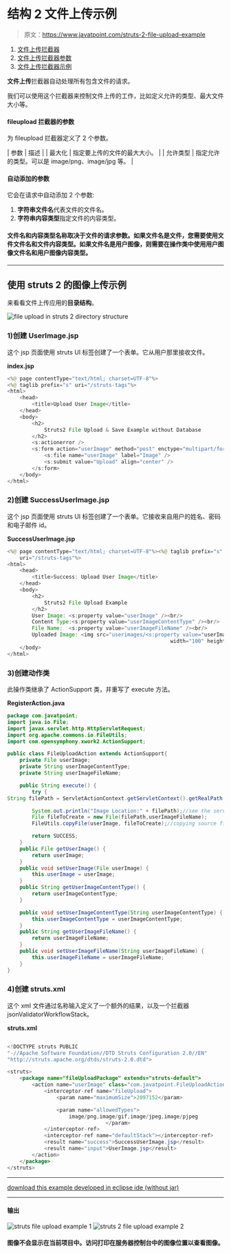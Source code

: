 # 结构 2 文件上传示例

> 原文：<https://www.javatpoint.com/struts-2-file-upload-example>

1.  [文件上传拦截器](#)
2.  [文件上传拦截器参数](#)
3.  [文件上传拦截器示例](#)

**文件上传**拦截器自动处理所有包含文件的请求。

我们可以使用这个拦截器来控制文件上传的工作，比如定义允许的类型、最大文件大小等。

#### fileupload 拦截器的参数

为 fileupload 拦截器定义了 2 个参数。

| 参数 | 描述 |
| 最大化 | 指定要上传的文件的最大大小。 |
| 允许类型 | 指定允许的类型。可以是 image/png、image/jpg 等。 |

#### 自动添加的参数

它会在请求中自动添加 2 个参数:

1.  **字符串文件名**代表文件的文件名。
2.  **字符串内容类型**指定文件的内容类型。

#### 文件名和内容类型名称取决于文件的请求参数。如果文件名是文件，您需要使用文件文件名和文件内容类型。如果文件名是用户图像，则需要在操作类中使用用户图像文件名和用户图像内容类型。

* * *

## 使用 struts 2 的图像上传示例

来看看文件上传应用的**目录结构**。

![file upload in struts 2 directory structure](img/9e6909928cd16322d839acf8a2914d51.png)

### 1)创建 UserImage.jsp

这个 jsp 页面使用 struts UI 标签创建了一个表单。它从用户那里接收文件。

**index.jsp**

```java
<%@ page contentType="text/html; charset=UTF-8"%>
<%@ taglib prefix="s" uri="/struts-tags"%>
<html>
	<head>
		<title>Upload User Image</title>
	</head>
	<body>
		<h2>
			Struts2 File Upload & Save Example without Database
		</h2>
		<s:actionerror />
		<s:form action="userImage" method="post" enctype="multipart/form-data">
			<s:file name="userImage" label="Image" />
			<s:submit value="Upload" align="center" />
		</s:form>
	</body>
</html>

```

### 2)创建 SuccessUserImage.jsp

这个 jsp 页面使用 struts UI 标签创建了一个表单。它接收来自用户的姓名、密码和电子邮件 id。

**SuccessUserImage.jsp**

```java
<%@ page contentType="text/html; charset=UTF-8"%><%@ taglib prefix="s"
	uri="/struts-tags"%>
<html>
	<head>
		<title>Success: Upload User Image</title>
	</head>
	<body>
		<h2>
			Struts2 File Upload Example
		</h2>
		User Image:	<s:property value="userImage" /><br/>
		Content Type:<s:property value="userImageContentType" /><br/>
		File Name:	<s:property value="userImageFileName" /><br/>
		Uploaded Image:	<img src="userimages/<s:property value="userImageFileName"/>" 
                                                     width="100" height="100" />
	</body>
</html>

```

### 3)创建动作类

此操作类继承了 ActionSupport 类，并重写了 execute 方法。

**RegisterAction.java**

```java
package com.javatpoint;
import java.io.File;
import javax.servlet.http.HttpServletRequest;
import org.apache.commons.io.FileUtils;
import com.opensymphony.xwork2.ActionSupport;

public class FileUploadAction extends ActionSupport{
	private File userImage;
	private String userImageContentType;
	private String userImageFileName;

	public String execute() {
		try {
String filePath = ServletActionContext.getServletContext().getRealPath("/").concat("userimages");

		System.out.println("Image Location:" + filePath);//see the server console for actual location
		File fileToCreate = new File(filePath,userImageFileName);
		FileUtils.copyFile(userImage, fileToCreate);//copying source file to new file

		return SUCCESS;
	}
	public File getUserImage() {
		return userImage;
	}
	public void setUserImage(File userImage) {
		this.userImage = userImage;
	}
	public String getUserImageContentType() {
		return userImageContentType;
	}

	public void setUserImageContentType(String userImageContentType) {
		this.userImageContentType = userImageContentType;
	}
	public String getUserImageFileName() {
		return userImageFileName;
	}
	public void setUserImageFileName(String userImageFileName) {
		this.userImageFileName = userImageFileName;
	}
}

```

### 4)创建 struts.xml

这个 xml 文件通过名称输入定义了一个额外的结果，以及一个拦截器 jsonValidatorWorkflowStack。

**struts.xml**

```java

<!DOCTYPE struts PUBLIC
"-//Apache Software Foundation//DTD Struts Configuration 2.0//EN"
"http://struts.apache.org/dtds/struts-2.0.dtd">

<struts>
	<package name="fileUploadPackage" extends="struts-default">
		<action name="userImage" class="com.javatpoint.FileUploadAction">
			<interceptor-ref name="fileUpload">
				<param name="maximumSize">2097152</param>

				<param name="allowedTypes">
					image/png,image/gif,image/jpeg,image/pjpeg
                                </param>
			</interceptor-ref>
			<interceptor-ref name="defaultStack"></interceptor-ref>
			<result name="success">SuccessUserImage.jsp</result>
			<result name="input">UserImage.jsp</result>
		</action>
	</package>
</struts>

```

* * *

[download this example developed in eclipse ide (without jar)](https://static.javatpoint.com/src/st/eclipse/fileupload.zip)

* * *

#### 输出

![struts file upload example 1](img/4dcf238b1fd994ce125d6781bf5e5e8a.png) ![struts 2 file upload example 2](img/a9c642fa1f448e78c444dffde0a91a78.png)

#### 图像不会显示在当前项目中。访问打印在服务器控制台中的图像位置以查看图像。